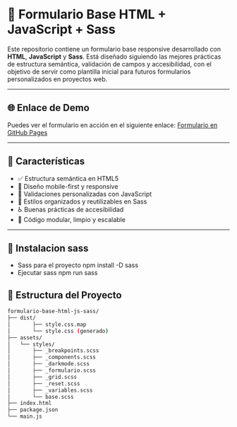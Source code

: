# 📄 Formulario Base HTML + JavaScript + Sass

Este repositorio contiene un formulario base responsive desarrollado con **HTML**, **JavaScript** y **Sass**. Está diseñado siguiendo las mejores prácticas de estructura semántica, validación de campos y accesibilidad, con el objetivo de servir como plantilla inicial para futuros formularios personalizados en proyectos web.

---

## 🌐 Enlace de Demo

Puedes ver el formulario en acción en el siguiente enlace: [Formulario en GitHub Pages](https://hectorjaviermorenoh.github.io/formulario-base-html-js-sass/formulario.html)

---

## 🚀 Características

- ✅ Estructura semántica en HTML5
- 📱 Diseño mobile-first y responsive
- 🧪 Validaciones personalizadas con JavaScript
- 🎨 Estilos organizados y reutilizables en Sass
- ♿ Buenas prácticas de accesibilidad
- 🧼 Código modular, limpio y escalable

---

## 🚀 Instalacion sass
 - Sass para el proyecto npm install -D sass
 - Ejecutar sass  npm run sass

## 📁 Estructura del Proyecto

```bash
formulario-base-html-js-sass/
├── dist/
│       ├── style.css.map
│       └── style.css (generado)
├── assets/
│   └── styles/
│       ├── _breakpoints.scss
│       ├── _components.scss
│       ├── _darkmode.scss
│       ├── _formulario.scss
│       ├── _grid.scss
│       ├── _reset.scss
│       ├── _variables.scss
│       └── base.scss
├── index.html
├── package.json
└── main.js


